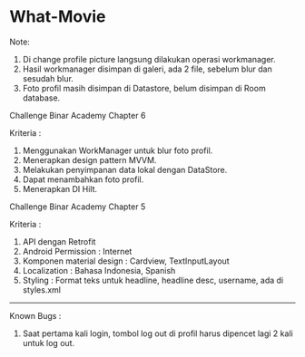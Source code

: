 # What-Movie

Note:
1. Di change profile picture langsung dilakukan operasi workmanager.
2. Hasil workmanager disimpan di galeri, ada 2 file, sebelum blur dan sesudah blur.
3. Foto profil masih disimpan di Datastore, belum disimpan di Room database.

Challenge Binar Academy Chapter 6

Kriteria :
1. Menggunakan WorkManager untuk blur foto profil.
2. Menerapkan design pattern MVVM.
3. Melakukan penyimpanan data lokal dengan DataStore.
4. Dapat menambahkan foto profil.
5. Menerapkan DI Hilt.

Challenge Binar Academy Chapter 5

Kriteria :
1. API dengan Retrofit
2. Android Permission : Internet
3. Komponen material design : Cardview, TextInputLayout
4. Localization : Bahasa Indonesia, Spanish
5. Styling : Format teks untuk headline, headline desc, username, ada di styles.xml

-------------------------------------------------------------------------------------

Known Bugs :
1. Saat pertama kali login, tombol log out di profil harus dipencet lagi 2 kali untuk log out.
